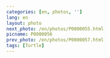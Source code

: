 ```yaml
---
categories: [en, photos, '']
lang: en
layout: photo
next_photo: /en/photos/P0000055.html
picname: P0000056
prev_photo: /en/photos/P0000057.html
tags: [Turtle]
---
```

